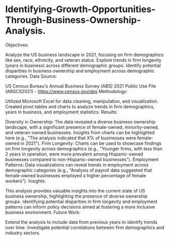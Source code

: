 # Identifying-Growth-Opportunities-Through-Business-Ownership-Analysis.
Objectives:

Analyze the US business landscape in 2021, focusing on firm demographics like sex, race, ethnicity, and veteran status.
Explore trends in firm longevity (years in business) across different demographic groups.
Identify potential disparities in business ownership and employment across demographic categories.
Data Source:

US Census Bureau's Annual Business Survey (ABS) 2021 Public Use File (ABSCS2021) - https://www.census.gov/abs
Methodology:

Utilized Microsoft Excel for data cleaning, manipulation, and visualization.
Created pivot tables and charts to analyze trends in firm demographics, years in business, and employment statistics.
Results:

Diversity in Ownership: The data revealed a diverse business ownership landscape, with a significant presence of female-owned, minority-owned, and veteran-owned businesses. Insights from charts can be highlighted here (e.g., "The analysis indicated that X% of businesses were female-owned in 2021").
Firm Longevity: Charts can be used to showcase findings on firm longevity across demographics (e.g., "Younger firms, with less than 2 years in operation, were more prevalent among Hispanic-owned businesses compared to non-Hispanic-owned businesses").
Employment Patterns: Data visualizations can reveal trends in employment across demographic categories (e.g., "Analysis of payroll data suggested that female-owned businesses employed a higher percentage of female workers").
Insights:

This analysis provides valuable insights into the current state of US business ownership, highlighting the presence of diverse ownership groups.
Identifying potential disparities in firm longevity and employment patterns can inform policy decisions aimed at fostering a more inclusive business environment.
Future Work:

Extend the analysis to include data from previous years to identify trends over time.
Investigate potential correlations between firm demographics and industry sectors.
